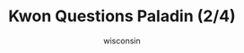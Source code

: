 ---
media: "images/rounds/round_4_1/kwon_questions_paladin_2.png"
media_type: image
title: Kwon Questions Paladin (2/4)
author: [wisconsin]
desc: Kwon Myong-hwa accuses Paladin Trieu of being a traitor.
---